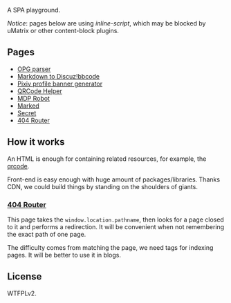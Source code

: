 A SPA playground.

*Notice*: pages below are using *inline-script*, which may be blocked
by uMatrix or other content-block plugins.

## Pages

- [OPG parser](opg.html)
- [Markdown to Discuz!bbcode](marked-discuz.html)
- [Pixiv profile banner generator](pixiv-profile-banner.html?id=23333)
- [QRCode Helper](qrcode.html)
- [MDP Robot](mdp.html)
- [Marked](marked.html)
- [Secret](secret.html)
- [404 Router](404.html)

## How it works

An HTML is enough for containing related resources, for example,
the [qrcode](qrcode.html).

Front-end is easy enough with huge amount of packages/libraries.
Thanks CDN, we could build things by standing on the shoulders
of giants.

### [404 Router](https://hyrious.github.io/lexas/4040404)

This page takes the `window.location.pathname`, then looks for a
page closed to it and performs a redirection. It will be convenient
when not remembering the exact path of one page.

The difficulty comes from matching the page, we need tags for indexing
pages. It will be better to use it in blogs.

## License

WTFPLv2.
